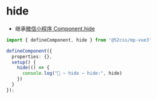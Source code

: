 # hide

* 继承[微信小程序 Component.hide](https://developers.weixin.qq.com/miniprogram/dev/reference/api/Component.html)

```ts
import { defineComponent, hide } from '@52css/mp-vue3'

defineComponent({
  properties: {},
  setup() {
    hide(() => {
      console.log("🚀 ~ hide ~ hide:", hide)
    })
  }
});
```